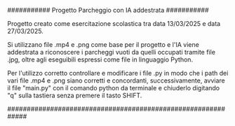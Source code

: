 ########### Progetto Parcheggio con IA addestrata ###########

Progetto creato come esercitazione scolastica 
tra data 13/03/2025 e data 27/03/2025.

Si utilizzano file .mp4 e .png come base per 
il progetto e l'IA viene addestrata a riconoscere 
i parcheggi vuoti da quelli occupati tramite file 
.jpg, oltre agli eseguibili espressi come file 
in linguaggio Python.

Per l'utilizzo corretto controllare e modificare 
i file .py in modo che i path dei vari file .mp4
e .png siano corretti e concordanti, 
successivamente, avviare il file "main.py" con 
il comando python da terminale e chiuderlo 
digitando "q" sulla tastiera senza 
premere il tasto SHIFT.

#############################################################